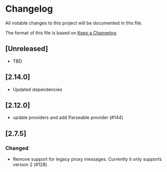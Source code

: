 # Changelog

All notable changes to this project will be documented in this file.

The format of this file is based on [Keep a Changelog](https://keepachangelog.com/en/1.0.0/).

## [Unreleased]

- TBD

## [2.14.0]

- Updated dependencies

## [2.12.0]

- update providers and add Parseable provider (#144)


## [2.7.5]

### Changed

- Remove support for legacy proxy messages. Currently it only supports version 2 (#128)

